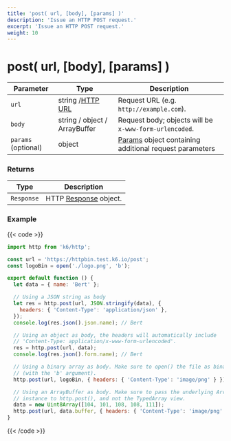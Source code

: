 ```yaml
---
title: 'post( url, [body], [params] )'
description: 'Issue an HTTP POST request.'
excerpt: 'Issue an HTTP POST request.'
weight: 10
---
```


# post( url, [body], [params] )

| Parameter           | Type                                                                             | Description                                                                                                       |
| ------------------- | -------------------------------------------------------------------------------- | ----------------------------------------------------------------------------------------------------------------- |
| `url`               | string /[HTTP URL](/docs/k6/<K6_VERSION>/javascript-api/k6-http/url#returns) | Request URL (e.g. `http://example.com`).                                                                          |
| `body`              | string / object / ArrayBuffer                                                    | Request body; objects will be `x-www-form-urlencoded`.                                                            |
| `params` (optional) | object                                                                           | [Params](/docs/k6/<K6_VERSION>/javascript-api/k6-http/params) object containing additional request parameters |

### Returns

| Type       | Description                                                                       |
| ---------- | --------------------------------------------------------------------------------- |
| `Response` | HTTP [Response](/docs/k6/<K6_VERSION>/javascript-api/k6-http/response) object. |

### Example

{{< code >}}

```javascript
import http from 'k6/http';

const url = 'https://httpbin.test.k6.io/post';
const logoBin = open('./logo.png', 'b');

export default function () {
  let data = { name: 'Bert' };

  // Using a JSON string as body
  let res = http.post(url, JSON.stringify(data), {
    headers: { 'Content-Type': 'application/json' },
  });
  console.log(res.json().json.name); // Bert

  // Using an object as body, the headers will automatically include
  // 'Content-Type: application/x-www-form-urlencoded'.
  res = http.post(url, data);
  console.log(res.json().form.name); // Bert

  // Using a binary array as body. Make sure to open() the file as binary
  // (with the 'b' argument).
  http.post(url, logoBin, { headers: { 'Content-Type': 'image/png' } });

  // Using an ArrayBuffer as body. Make sure to pass the underlying ArrayBuffer
  // instance to http.post(), and not the TypedArray view.
  data = new Uint8Array([104, 101, 108, 108, 111]);
  http.post(url, data.buffer, { headers: { 'Content-Type': 'image/png' } });
}
```

{{< /code >}}
